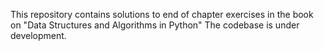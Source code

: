 This repository contains solutions to end of chapter exercises in the book on "Data Structures and Algorithms in Python"
The codebase is under development. 




